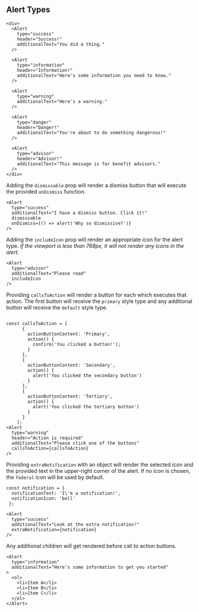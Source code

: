 ## Alert Types

```
<div>
  <Alert
    type="success"
    header="Success!"
    additionalText="You did a thing."
  />

  <Alert
    type="information"
    header="Information!"
    additionalText="Here's some information you need to know."
  />

  <Alert
    type="warning"
    additionalText="Here's a warning."
  />

  <Alert
    type="danger"
    header="Danger!"
    additionalText="You're about to do something dangerous!"
  />

  <Alert
    type="advisor"
    header="Advisor!"
    additionalText="This message is for benefit advisors."
  />
</div>
```

Adding the ``dismissable`` prop will render a dismiss button that will execute the provided ``onDismiss`` function.
```
<Alert
  type="success"
  additionalText="I have a dismiss button. Click it!"
  dismissable
  onDismiss={() => alert('Why so dismissive?')}
/>
```

Adding the ``includeIcon`` prop will render an appropriate icon for the alert type. <em>If the viewport is less than 768px, it will not render any icons in the alert.</em>
```
<Alert
  type="advisor"
  additionalText="Please read"
  includeIcon
/>
```

Providing ``callsToAction`` will render a button for each which executes that action. The first button will receive the ``primary`` style type and any additional button will receive the ``default`` style type.
```

const callsToAction = [
      {
        actionButtonContent: 'Primary',
        action() {
          confirm('You clicked a button!');
        }
      },
      {
        actionButtonContent: 'Secondary',
        action() {
          alert('You clicked the secondary button')
        }
      },
      {
        actionButtonContent: 'Tertiary',
        action() {
          alert('You clicked the tertiary button')
        }
      }
    ];
<Alert
  type="warning"
  header="Action is required"
  additionalText="Please click one of the buttons"
  callsToAction={callsToAction}
/>
```

Providing ``extraNotification`` with an object will render the selected icon and the provided text in the upper-right corner of the alert. If no icon is chosen, the `federal` icon will be used by default.
```
const notification = {
  notificationText: 'I\'m a notification!',
  notificationIcon: 'bell'
 };

<Alert
  type="success"
  additionalText="Look at the extra notification!"
  extraNotification={notification}
/>
```

Any additional children will get rendered before call to action buttons.
```
<Alert
  type="information"
  additionalText="Here's some information to get you started"
>
  <ol>
    <li>Item A</li>
    <li>Item B</li>
    <li>Item C</li>
  </ol>
</Alert>
```
